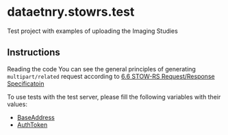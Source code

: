 # dataetnry.stowrs.test
Test project with examples of uploading the Imaging Studies

## Instructions

Reading the code You can see the general principles of generating `multipart/related` request according to [6.6 STOW-RS Request/Response Specificatoin](http://dicom.nema.org/dicom/2013/output/chtml/part18/sect_6.6.html)

To use tests with the test server, please fill the following variables with their values:
 - [BaseAddress](https://github.com/kirychenkav/dataentry.stowrs.test/blob/56f817a1842696b4fe1cf43c289c46cad76113f2/dataentry.stowrs.test/ApiTestFixture.cs#L31)
  - [AuthToken](https://github.com/kirychenkav/dataentry.stowrs.test/blob/56f817a1842696b4fe1cf43c289c46cad76113f2/dataentry.stowrs.test/ApiTestFixture.cs#L31)
